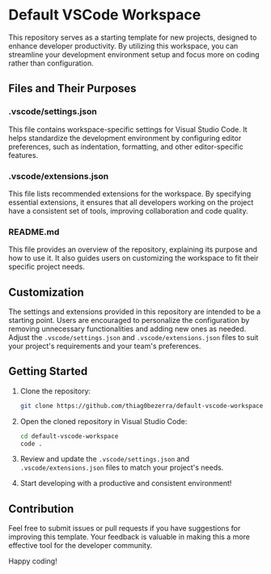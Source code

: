 # Default VSCode Workspace

This repository serves as a starting template for new projects, designed to enhance developer productivity. By utilizing this workspace, you can streamline your development environment setup and focus more on coding rather than configuration.

## Files and Their Purposes

### .vscode/settings.json
This file contains workspace-specific settings for Visual Studio Code. It helps standardize the development environment by configuring editor preferences, such as indentation, formatting, and other editor-specific features.

### .vscode/extensions.json
This file lists recommended extensions for the workspace. By specifying essential extensions, it ensures that all developers working on the project have a consistent set of tools, improving collaboration and code quality.

### README.md
This file provides an overview of the repository, explaining its purpose and how to use it. It also guides users on customizing the workspace to fit their specific project needs.

## Customization

The settings and extensions provided in this repository are intended to be a starting point. Users are encouraged to personalize the configuration by removing unnecessary functionalities and adding new ones as needed. Adjust the `.vscode/settings.json` and `.vscode/extensions.json` files to suit your project's requirements and your team's preferences.

## Getting Started

1. Clone the repository:
    ```bash
    git clone https://github.com/thiag0bezerra/default-vscode-workspace.git
    ```

2. Open the cloned repository in Visual Studio Code:
    ```bash
    cd default-vscode-workspace
    code .
    ```

3. Review and update the `.vscode/settings.json` and `.vscode/extensions.json` files to match your project's needs.

4. Start developing with a productive and consistent environment!

## Contribution

Feel free to submit issues or pull requests if you have suggestions for improving this template. Your feedback is valuable in making this a more effective tool for the developer community.

Happy coding!

